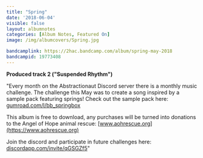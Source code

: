 ```yaml
---
title: "Spring"
date: '2018-06-04'
visible: false
layout: albumnotes
categories: [Album Notes, Featured On]
image: /img/albumcovers/Spring.jpg

bandcamplink: https://2hac.bandcamp.com/album/spring-may-2018
bandcampid: 19773408
---
```

**Produced track 2 ("Suspended Rhythm")**

"Every month on the Abstractionaut Discord server there is a monthly music challenge. The challenge this May was to create a song inspired by a sample pack featuring springs! Check out the sample pack here: [gumroad.com/l/bb_springbox](https://gumroad.com/l/bb_springbox)

This album is free to download, any purchases will be turned into donations to the Angel of Hope animal rescue: [www.aohrescue.org](https://www.aohrescue.org)

Join the discord and participate in future challenges here: [discordapp.com/invite/qGSGZf5](https://discordapp.com/invite/qGSGZf5)"
